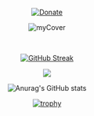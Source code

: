 
<div align="center">

[![Donate](https://img.shields.io/badge/Donate-PayPal-green.svg)](https://www.paypal.com/webapps/billing/plans/subscribe?plan_id=P-4PP25020PE835691LMMBRJWA)
  
  ![myCover](https://github.com/ahmedyounes/ahmedyounes/assets/28989583/ea848210-7395-47b7-940f-6c4d9a6635ba)
  
<br />

  
[![GitHub Streak](https://github-readme-streak-stats.herokuapp.com/?user=ahmedyounes)](https://git.io/streak-stats)

  
![](https://komarev.com/ghpvc/?username=ahmedyounes)

![Anurag's GitHub stats](https://github-readme-stats.vercel.app/api?username=ahmedyounes&show_icons=true&theme=radical)

[![trophy](https://github-profile-trophy.vercel.app/?username=ahmedyounes&theme=onedark)](https://github.com/ryo-ma/github-profile-trophy)  
  
</div>
<!--
**ahmedyounes/ahmedyounes** is a ✨ _special_ ✨ repository because its `README.md` (this file) appears on your GitHub profile.

Here are some ideas to get you started:

- 🔭 I’m currently working on ...
- 🌱 I’m currently learning ...
- 👯 I’m looking to collaborate on ...
- 🤔 I’m looking for help with ...
- 💬 Ask me about ...
- 📫 How to reach me: ...
- 😄 Pronouns: ...
- ⚡ Fun fact: ...
-->
